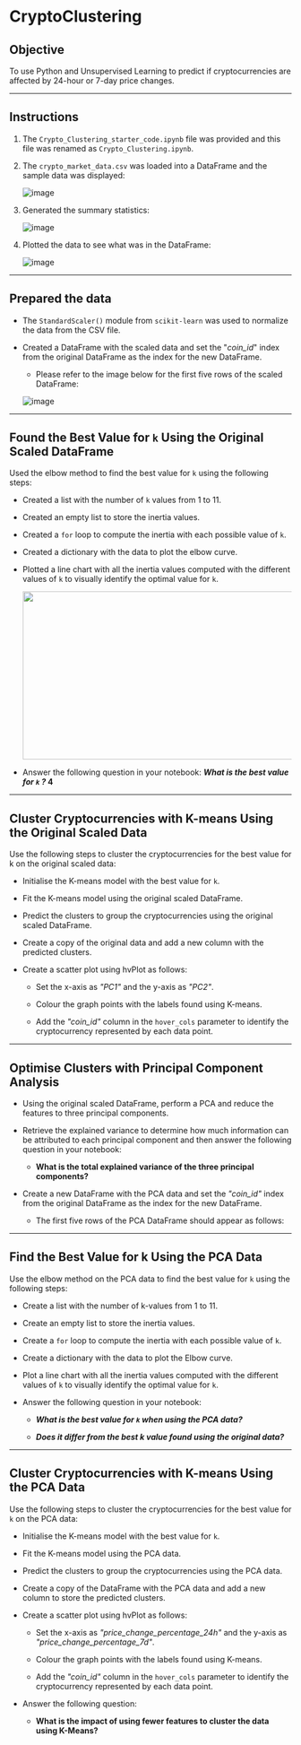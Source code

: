 # CryptoClustering

## **Objective**

To use Python and Unsupervised Learning to predict if cryptocurrencies are affected by 24-hour or 7-day price changes.

---

## **Instructions**

1. The `Crypto_Clustering_starter_code.ipynb` file was provided and this file was renamed as `Crypto_Clustering.ipynb`.
   
2. The `crypto_market_data.csv` was loaded into a DataFrame and the sample data was displayed:

   ![image](https://github.com/Mago281/CryptoClustering/assets/131424690/3e635b09-d9a0-4631-92ad-796be9b0ef37)
    
3.  Generated the summary statistics:

     ![image](https://github.com/Mago281/CryptoClustering/assets/131424690/cfe8217b-b8df-4ddc-9f16-c15cca15be3e)
   
4. Plotted the data to see what was in the DataFrame:

   ![image](https://github.com/Mago281/CryptoClustering/assets/131424690/ad932e55-01ff-46e8-bfa0-0685567cca1d)

---

## **Prepared the data**

- The `StandardScaler()` module from `scikit-learn` was used to normalize the data from the CSV file.

- Created a DataFrame with the scaled data and set the "_coin_id_" index from the original DataFrame as the index for the new DataFrame.

   * Please refer to the image below for the first five rows of the scaled DataFrame:
     
    ![image](https://github.com/Mago281/CryptoClustering/assets/131424690/ca8947a4-4101-45f1-9d5d-8598da67218c)


---

## **Found the Best Value for `k` Using the Original Scaled DataFrame**

Used the elbow method to find the best value for `k` using the following steps:

  - Created a list with the number of `k` values from 1 to 11.
    
  - Created an empty list to store the inertia values.
    
  - Created a `for` loop to compute the inertia with each possible value of `k`.
    
  - Created a dictionary with the data to plot the elbow curve.
    
  - Plotted a line chart with all the inertia values computed with the different values of `k` to visually identify the optimal value for `k`.

     <img src="https://github.com/Mago281/CryptoClustering/assets/131424690/bd3f4052-6d7f-4594-b4dd-a425ff556df0" width="600" height="300">
    

  - Answer the following question in your notebook:
    **_What is the best value for `k` ?_   4**

---

## **Cluster Cryptocurrencies with K-means Using the Original Scaled Data**

Use the following steps to cluster the cryptocurrencies for the best value for k on the original scaled data:

- Initialise the K-means model with the best value for `k`.

- Fit the K-means model using the original scaled DataFrame.

- Predict the clusters to group the cryptocurrencies using the original scaled DataFrame.

- Create a copy of the original data and add a new column with the predicted clusters.

- Create a scatter plot using hvPlot as follows:

   * Set the x-axis as _"PC1"_ and the y-axis as _"PC2"_.

   * Colour the graph points with the labels found using K-means.

   * Add the _"coin_id"_ column in the `hover_cols` parameter to identify the cryptocurrency represented by each data point.

---

## **Optimise Clusters with Principal Component Analysis**

- Using the original scaled DataFrame, perform a PCA and reduce the features to three principal components.

- Retrieve the explained variance to determine how much information can be attributed to each principal component and then answer the following question in your notebook:

    * **What is the total explained variance of the three principal components?**
      

- Create a new DataFrame with the PCA data and set the _"coin_id"_ index from the original DataFrame as the index for the new DataFrame.

    * The first five rows of the PCA DataFrame should appear as follows:



---

## **Find the Best Value for k Using the PCA Data**

Use the elbow method on the PCA data to find the best value for `k` using the following steps:

- Create a list with the number of k-values from 1 to 11.

- Create an empty list to store the inertia values.

- Create a `for` loop to compute the inertia with each possible value of `k`.

- Create a dictionary with the data to plot the Elbow curve.

- Plot a line chart with all the inertia values computed with the different values of `k` to visually identify the optimal value for `k`.

- Answer the following question in your notebook:

   * _**What is the best value for `k` when using the PCA data?**_
     

   * _**Does it differ from the best k value found using the original data?**_




---

## **Cluster Cryptocurrencies with K-means Using the PCA Data**

Use the following steps to cluster the cryptocurrencies for the best value for `k` on the PCA data:

- Initialise the K-means model with the best value for `k`.

- Fit the K-means model using the PCA data.

- Predict the clusters to group the cryptocurrencies using the PCA data.

- Create a copy of the DataFrame with the PCA data and add a new column to store the predicted clusters.

- Create a scatter plot using hvPlot as follows:

   * Set the x-axis as _"price_change_percentage_24h"_ and the y-axis as _"price_change_percentage_7d"_.

   * Colour the graph points with the labels found using K-means.

   * Add the _"coin_id"_ column in the `hover_cols` parameter to identify the cryptocurrency represented by each data point.

- Answer the following question:

   * **What is the impact of using fewer features to cluster the data using K-Means?**

















